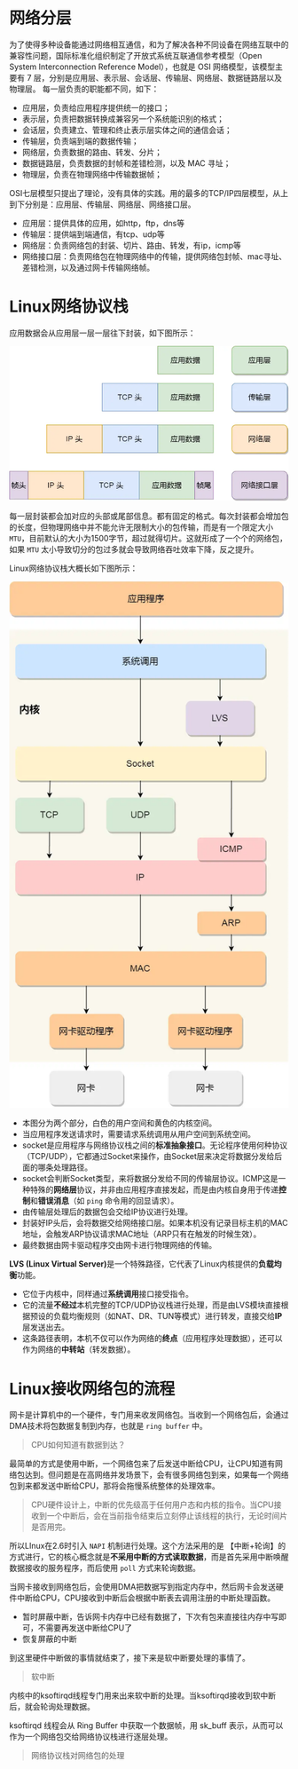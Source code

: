 # 网络分层

为了使得多种设备能通过网络相互通信，和为了解决各种不同设备在网络互联中的兼容性问题，国际标准化组织制定了开放式系统互联通信参考模型（Open System Interconnection Reference Model），也就是 OSI 网络模型，该模型主要有 7 层，分别是应用层、表示层、会话层、传输层、网络层、数据链路层以及物理层。 每一层负责的职能都不同，如下： 

- 应用层，负责给应用程序提供统一的接口； 
- 表示层，负责把数据转换成兼容另一个系统能识别的格式； 
- 会话层，负责建立、管理和终止表示层实体之间的通信会话；
- 传输层，负责端到端的数据传输； 
- 网络层，负责数据的路由、转发、分片；
- 数据链路层，负责数据的封帧和差错检测，以及 MAC 寻址； 
- 物理层，负责在物理网络中传输数据帧；

OSI七层模型只提出了理论，没有具体的实践。用的最多的TCP/IP四层模型，从上到下分别是：应用层、传输层、网络层、网络接口层。

- 应用层：提供具体的应用，如http，ftp，dns等
- 传输层：提供端到端通信，有tcp、udp等
- 网络层：负责网络包的封装、切片、路由、转发，有ip，icmp等
- 网络接口层：负责网络包在物理网络中的传输，提供网络包封帧、mac寻址、差错检测，以及通过网卡传输网络帧。
# Linux网络协议栈

应用数据会从应用层一层一层往下封装，如下图所示：

![](image/Linux是如何收发网络包的_time_1.png)

每一层封装都会加对应的头部或尾部信息。都有固定的格式。每次封装都会增加包的长度，但物理网络中并不能允许无限制大小的包传输，而是有一个限定大小 `MTU`，目前默认的大小为1500字节，超过就得切片。这就形成了一个个的网络包，如果 `MTU` 太小导致切分的包过多就会导致网络吞吐效率下降，反之提升。

Linux网络协议栈大概长如下图所示：

![](image/Linux是如何收发网络包的_time_2.png)

- 本图分为两个部分，白色的用户空间和黄色的内核空间。
- 当应用程序发送请求时，需要请求系统调用从用户空间到系统空间。
- socket是应用程序与网络协议栈之间的​**​标准抽象接口​**​。无论程序使用何种协议（TCP/UDP），它都通过Socket来操作，由Socket层来决定将数据分发给后面的哪条处理路径。
- socket会判断Socket类型，来将数据分发给不同的传输层协议。ICMP这是一种特殊的​**​网络层​**​协议，并非由应用程序直接发起，而是由内核自身用于传递​**​控制​**​和​**​错误消息​**​（如 `ping` 命令用的回显请求）。
- 由传输层处理后的数据包会交给IP协议进行处理。
- 封装好IP头后，会将数据交给网络接口层。如果本机没有记录目标主机的MAC地址，会触发ARP协议请求MAC地址（ARP只有在触发的时候生效）。
- 最终数据由网卡驱动程序交由网卡进行物理网络的传输。

​**​LVS (Linux Virtual Server)​**​ 是一个特殊路径，它代表了Linux内核提供的​**​负载均衡​**​功能。

- 它位于内核中，同样通过​**​系统调用​**​接口接受指令。
- 它的流量​**​不经过​**​本机完整的TCP/UDP协议栈进行处理，而是由LVS模块直接根据预设的负载均衡规则（如NAT、DR、TUN等模式）进行转发，直接交给 ​**​IP​**​ 层发送出去。
- 这条路径表明，本机不仅可以作为网络的​**​终点​**​（应用程序处理数据），还可以作为网络的​**​中转站​**​（转发数据）。
# Linux接收网络包的流程

网卡是计算机中的一个硬件，专门用来收发网络包。当收到一个网络包后，会通过DMA技术将包数据复制到内存，也就是 `ring buffer` 中。

> CPU如何知道有数据到达？

最简单的方式是使用中断，一个网络包来了后发送中断给CPU，让CPU知道有网络包达到。但问题是在高网络并发场景下，会有很多网络包到来，如果每一个网络包到来都发送中断给CPU，那将会拖慢系统整体的处理效率。

> CPU硬件设计上，中断的优先级高于任何用户态和内核的指令。当CPU接收到一个中断后，会在当前指令结束后立刻停止该线程的执行，无论时间片是否用完。

所以LInux在2.6时引入 `NAPI` 机制进行处理。这个方法采用的是 【中断+轮询】的方式进行，它的核心概念就是**不采用中断的方式读取数据**，而是首先采用中断唤醒数据接收的服务程序，而后使用 `poll` 方式来轮询数据。

当网卡接收到网络包后，会使用DMA把数据写到指定内存中，然后网卡会发送硬件中断给CPU，CPU接收到中断后会根据中断表去调用注册的中断处理函数。

- 暂时屏蔽中断，告诉网卡内存中已经有数据了，下次有包来直接往内存中写即可，不需要再发送中断给CPU了
- 恢复屏蔽的中断

到这里硬件中断做的事情就结束了，接下来是软中断要处理的事情了。

> 软中断

内核中的ksoftirqd线程专门用来出来软中断的处理。当ksoftirqd接收到软中断后，就会轮询处理数据。

ksoftirqd 线程会从 Ring Buffer 中获取一个数据帧，用 sk_buff 表示，从而可以作为一个网络包交给网络协议栈进行逐层处理。

> 网络协议栈对网络包的处理

